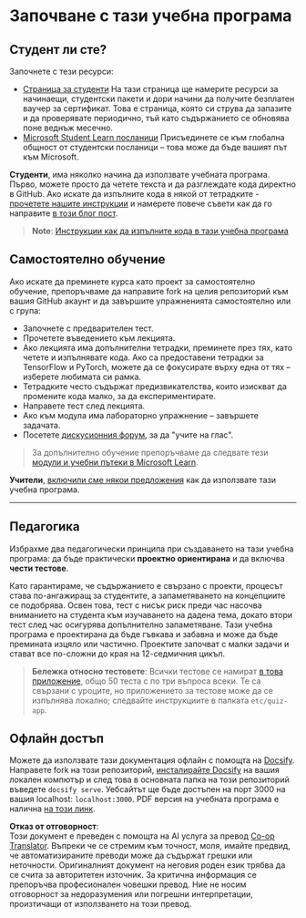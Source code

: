 <!--
CO_OP_TRANSLATOR_METADATA:
{
  "original_hash": "c4c545eb30765a49469ced84cfb4379f",
  "translation_date": "2025-08-26T00:41:30+00:00",
  "source_file": "lessons/0-course-setup/setup.md",
  "language_code": "bg"
}
-->
# Започване с тази учебна програма

## Студент ли сте?

Започнете с тези ресурси:

* [Страница за студенти](https://docs.microsoft.com/learn/student-hub?WT.mc_id=academic-77998-cacaste) На тази страница ще намерите ресурси за начинаещи, студентски пакети и дори начини да получите безплатен ваучер за сертификат. Това е страница, която си струва да запазите и да проверявате периодично, тъй като съдържанието се обновява поне веднъж месечно.
* [Microsoft Student Learn посланици](https://studentambassadors.microsoft.com?WT.mc_id=academic-77998-cacaste) Присъединете се към глобална общност от студентски посланици – това може да бъде вашият път към Microsoft.

**Студенти**, има няколко начина да използвате учебната програма. Първо, можете просто да четете текста и да разглеждате кода директно в GitHub. Ако искате да изпълните кода в някой от тетрадките - [прочетете нашите инструкции](./etc/how-to-run.md) и намерете повече съвети как да го направите [в този блог пост](https://soshnikov.com/education/how-to-execute-notebooks-from-github/).

> **Note**: [Инструкции как да изпълните кода в тази учебна програма](./how-to-run.md)

## Самостоятелно обучение

Ако искате да преминете курса като проект за самостоятелно обучение, препоръчваме да направите fork на целия репозиторий към вашия GitHub акаунт и да завършите упражненията самостоятелно или с група:

* Започнете с предварителен тест.
* Прочетете въведението към лекцията.
* Ако лекцията има допълнителни тетрадки, преминете през тях, като четете и изпълнявате кода. Ако са предоставени тетрадки за TensorFlow и PyTorch, можете да се фокусирате върху една от тях – изберете любимата си рамка.
* Тетрадките често съдържат предизвикателства, които изискват да промените кода малко, за да експериментирате.
* Направете тест след лекцията.
* Ако към модула има лабораторно упражнение – завършете задачата.
* Посетете [дискусионния форум](https://github.com/microsoft/AI-For-Beginners/discussions), за да "учите на глас".

> За допълнително обучение препоръчваме да следвате тези [модули и учебни пътеки в Microsoft Learn](https://docs.microsoft.com/en-us/users/dmitrysoshnikov-9132/collections/31zgizg2p418yo/?WT.mc_id=academic-77998-cacaste).

**Учители**, [включили сме някои предложения](/for-teachers.md) как да използвате тази учебна програма.

---

## Педагогика

Избрахме два педагогически принципа при създаването на тази учебна програма: да бъде практически **проектно ориентирана** и да включва **чести тестове**.

Като гарантираме, че съдържанието е свързано с проекти, процесът става по-ангажиращ за студентите, а запаметяването на концепциите се подобрява. Освен това, тест с нисък риск преди час насочва вниманието на студента към изучаването на дадена тема, докато втори тест след час осигурява допълнително запаметяване. Тази учебна програма е проектирана да бъде гъвкава и забавна и може да бъде премината изцяло или частично. Проектите започват с малки задачи и стават все по-сложни до края на 12-седмичния цикъл.

> **Бележка относно тестовете**: Всички тестове се намират [в това приложение](https://red-field-0a6ddfd03.1.azurestaticapps.net/), общо 50 теста с по три въпроса всеки. Те са свързани с уроците, но приложението за тестове може да се изпълнява локално; следвайте инструкциите в папката `etc/quiz-app`.

## Офлайн достъп

Можете да използвате тази документация офлайн с помощта на [Docsify](https://docsify.js.org/#/). Направете fork на този репозиторий, [инсталирайте Docsify](https://docsify.js.org/#/quickstart) на вашия локален компютър и след това в основната папка на този репозиторий въведете `docsify serve`. Уебсайтът ще бъде достъпен на порт 3000 на вашия localhost: `localhost:3000`. PDF версия на учебната програма е налична [на този линк](../../../../../../../../../etc/pdf/readme.pdf).

**Отказ от отговорност**:  
Този документ е преведен с помощта на AI услуга за превод [Co-op Translator](https://github.com/Azure/co-op-translator). Въпреки че се стремим към точност, моля, имайте предвид, че автоматизираните преводи може да съдържат грешки или неточности. Оригиналният документ на неговия роден език трябва да се счита за авторитетен източник. За критична информация се препоръчва професионален човешки превод. Ние не носим отговорност за недоразумения или погрешни интерпретации, произтичащи от използването на този превод.